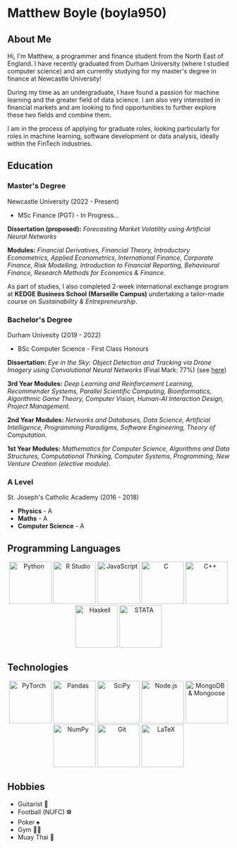 # Matthew Boyle (boyla950)
## About Me
Hi, I'm Matthew, a programmer and finance student from the North East of England. I have recently graduated from Durham University (where I studied computer science) and am currently studying for my master's degree in finance at Newcastle University!

During my time as an undergraduate, I have found a passion for machine learning and the greater field of data science. I am also very interested in financial markets and am looking to find opportunities to further explore these two fields and combine them.

I am in the process of applying for graduate roles, looking particularly for roles in machine learning, software development or data analysis, ideally within the FinTech industries.

## Education
### Master's Degree
Newcastle University (2022 - Present)

 - MSc Finance (PGT) - In Progress...

**Dissertation (proposed):** *Forecasting Market Volatility using Artificial Neural Networks*

**Modules:** *Financial Derivatives, Financial Theory, Introductory Econometrics, Applied Econometrics, International Finance, Corporate Finance, Risk   Modelling, Introduction to Financial Reporting, Behavioural Finance, Research Methods for Economics & Finance.*

As part of studies, I also completed 2-week international exchange program at **KEDGE Business School (Marseille Campus)** undertaking a tailor-made course on *Sustainability & Entrepreneurship*.

### Bachelor's Degree
Durham Univesity (2019 - 2022)

 - BSc Computer Science - First Class Honours

**Dissertation:** *Eye in the Sky: Object Detection and Tracking via Drone Imagery using Convolutional Neural Networks* (Final Mark: 77%) (see [here](https://github.com/boyla950/eye-in-the-sky))

**3rd Year Modules:** *Deep Learning and Reinforcement Learning, Recommender Systems, Parallel Scientific Computing, Bioinformatics, Algorithmic Game Theory, Computer Vision, Human-AI Interaction Design, Project Management.*

**2nd Year Modules:** *Networks and Databases, Data Science, Artificial Intelligence, Programming Paradigms, Software Engineering, Theory of Computation.*

**1st Year Modules:** *Mathematics for Computer Science, Algorithms and Data Structures, Computational Thinking, Computer Systems, Programming, New Venture Creation (elective module).*

### A Level
St. Joseph's Catholic Academy (2016 - 2018)

 - **Physics** - A
 - **Maths** - A
 - **Computer Science** - A

## Programming Languages
<center><div>
    <img src="https://img.icons8.com/color/96/000000/python.png" width="96" title="Python"/>
    <img src="https://www.r-project.org/Rlogo.png" width="96" title="R Studio"/>
    <img src="https://img.icons8.com/color/48/000000/javascript--v1.png" width="96" title="JavaScript"/>
    <img src="https://img.icons8.com/fluency/48/000000/c.png" width="96" title="C"/>
    <img src="https://img.icons8.com/color/48/000000/c-plus-plus-logo.png" width="96" title="C++"/>
    <img src="https://img.icons8.com/color/344/haskell.png" width="96" title="Haskell"/>
    <img src="https://cdn.icon-icons.com/icons2/2107/PNG/512/file_type_stata_icon_130148.png" width="96" title="STATA"/>

 </div></center>
 
 ## Technologies
<center><div>
    <img src="https://pytorch.org/assets/images/pytorch-logo.png" width="96" title="PyTorch"/>
    <img src="https://numfocus.org/wp-content/uploads/2016/07/pandas-logo-300.png" width="96" title="Pandas"/>
    <img src="https://scipy.org/images/logo.svg" width="96" title="SciPy"/>
    <img src="https://img.icons8.com/color/48/000000/nodejs.png" width="96" title="Node.js"/>
    <img src="https://img.icons8.com/color/48/000000/mongodb.png" width="96" title="MongoDB & Mongoose"/>
    <img src="https://user-images.githubusercontent.com/50221806/86498227-c985dc00-bd39-11ea-9135-3e82bab6d664.png" width="96" title="NumPy"/>
    <img src="https://img.icons8.com/color/48/000000/git.png" width="96" title="Git"/>
    <img src="https://img.icons8.com/color/48/000000/latex.png" width="96" title="LaTeX"/>
</div></center>


## Hobbies
 - Guitarist 🎸
 - Football (NUFC) ⚽️
 - Poker ♠️
 - Gym 🏋🏻
 - Muay Thai 🥊
